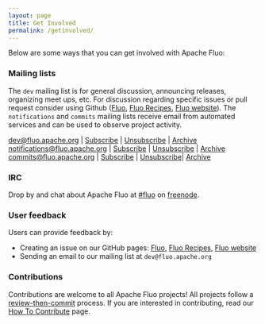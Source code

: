 ```yaml
---
layout: page
title: Get Involved
permalink: /getinvolved/
---
```


Below are some ways that you can get involved with Apache Fluo:

### Mailing lists

The `dev` mailing list is for general discussion, announcing releases, organizing meet ups, etc.  For
discussion regarding specific issues or pull request consider using Github ([Fluo][f], [Fluo
Recipes][r], [Fluo website][w]).  The `notifications` and `commits` mailing lists receive email from automated
services and can be used to observe project activity.

dev@fluo.apache.org           | [Subscribe][dev-sub]     | [Unsubscribe][dev-unsub]    | [Archive][dev-arch]
notifications@fluo.apache.org | [Subscribe][ntfy-sub]    | [Unsubscribe][ntfy-unsub]   | [Archive][ntfy-arch]
commits@fluo.apache.org       | [Subscribe][commits-sub] | [Unsubscribe][commits-unsub]| [Archive][commits-arch]

### IRC

Drop by and chat about Apache Fluo at [#fluo][fnf] on [freenode][fn].  

### User feedback 

Users can provide feedback by:

* Creating an issue on our GitHub pages: [Fluo][fi], [Fluo Recipes][ri], [Fluo website][wi] 
* Sending an email to our mailing list at ```dev@fluo.apache.org```

### Contributions 

Contributions are welcome to all Apache Fluo projects! All projects follow a [review-then-commit][rtc] process. If you are interested in contributing, read our [How To Contribute][htc] page.

[f]: https://github.com/apache/fluo
[r]: https://github.com/apache/fluo-recipes
[w]: https://github.com/apache/incubator-fluo-website
[fi]: https://github.com/apache/fluo/issues
[ri]: https://github.com/apache/fluo-recipes/issues
[wi]: https://github.com/apache/incubator-fluo-website/issues
[fnf]: irc://chat.freenode.net/fluo
[fn]: https://freenode.net/
[htc]: /how-to-contribute/
[rtc]: http://www.apache.org/foundation/glossary.html#ReviewThenCommit
[dev-arch]: https://lists.apache.org/list.html?dev@fluo.apache.org
[ntfy-arch]: https://lists.apache.org/list.html?notifications@fluo.apache.org
[commits-arch]: https://lists.apache.org/list.html?commits@fluo.apache.org
[dev-sub]: mailto:dev-subscribe@fluo.apache.org
[dev-unsub]: mailto:dev-unsubscribe@fluo.apache.org
[ntfy-sub]: mailto:notifications-subscribe@fluo.apache.org
[ntfy-unsub]: mailto:notifications-unsubscribe@fluo.apache.org
[commits-sub]: mailto:commits-subscribe@fluo.apache.org
[commits-unsub]: mailto:commits-unsubscribe@fluo.apache.org
